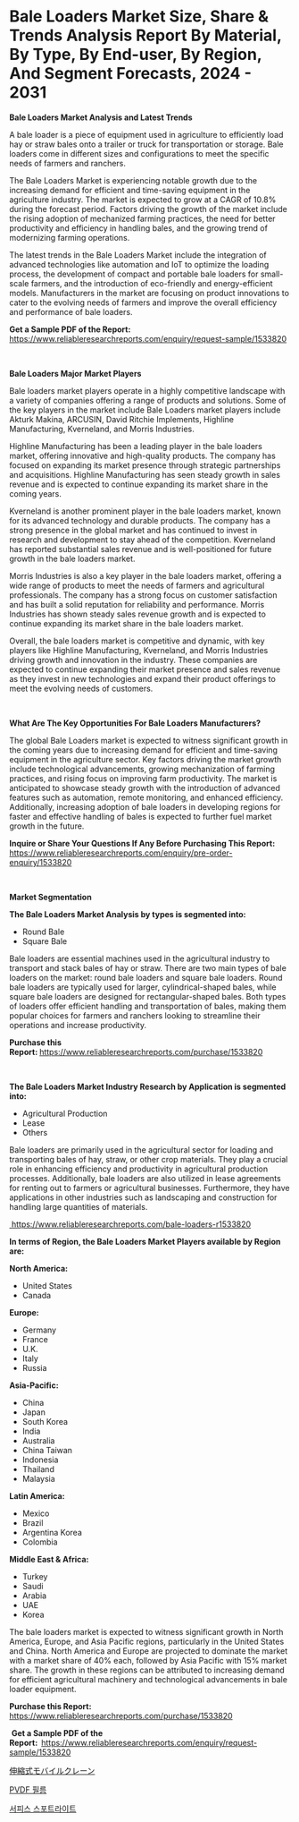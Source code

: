 <p><h1>Bale Loaders Market Size, Share & Trends Analysis Report By Material, By Type, By End-user, By Region, And Segment Forecasts, 2024 - 2031</h1></p><p><strong>Bale Loaders Market Analysis and Latest Trends</strong></p>
<p><p>A bale loader is a piece of equipment used in agriculture to efficiently load hay or straw bales onto a trailer or truck for transportation or storage. Bale loaders come in different sizes and configurations to meet the specific needs of farmers and ranchers.</p><p>The Bale Loaders Market is experiencing notable growth due to the increasing demand for efficient and time-saving equipment in the agriculture industry. The market is expected to grow at a CAGR of 10.8% during the forecast period. Factors driving the growth of the market include the rising adoption of mechanized farming practices, the need for better productivity and efficiency in handling bales, and the growing trend of modernizing farming operations.</p><p>The latest trends in the Bale Loaders Market include the integration of advanced technologies like automation and IoT to optimize the loading process, the development of compact and portable bale loaders for small-scale farmers, and the introduction of eco-friendly and energy-efficient models. Manufacturers in the market are focusing on product innovations to cater to the evolving needs of farmers and improve the overall efficiency and performance of bale loaders.</p></p>
<p><strong>Get a Sample PDF of the Report:&nbsp;</strong> <a href="https://www.reliableresearchreports.com/enquiry/request-sample/1533820">https://www.reliableresearchreports.com/enquiry/request-sample/1533820</a></p>
<p>&nbsp;</p>
<p><strong>Bale Loaders Major Market Players</strong></p>
<p><p>Bale loaders market players operate in a highly competitive landscape with a variety of companies offering a range of products and solutions. Some of the key players in the market include Bale Loaders market players include Akturk Makina, ARCUSIN, David Ritchie Implements, Highline Manufacturing, Kverneland, and Morris Industries.</p><p>Highline Manufacturing has been a leading player in the bale loaders market, offering innovative and high-quality products. The company has focused on expanding its market presence through strategic partnerships and acquisitions. Highline Manufacturing has seen steady growth in sales revenue and is expected to continue expanding its market share in the coming years.</p><p>Kverneland is another prominent player in the bale loaders market, known for its advanced technology and durable products. The company has a strong presence in the global market and has continued to invest in research and development to stay ahead of the competition. Kverneland has reported substantial sales revenue and is well-positioned for future growth in the bale loaders market.</p><p>Morris Industries is also a key player in the bale loaders market, offering a wide range of products to meet the needs of farmers and agricultural professionals. The company has a strong focus on customer satisfaction and has built a solid reputation for reliability and performance. Morris Industries has shown steady sales revenue growth and is expected to continue expanding its market share in the bale loaders market.</p><p>Overall, the bale loaders market is competitive and dynamic, with key players like Highline Manufacturing, Kverneland, and Morris Industries driving growth and innovation in the industry. These companies are expected to continue expanding their market presence and sales revenue as they invest in new technologies and expand their product offerings to meet the evolving needs of customers.</p></p>
<p>&nbsp;</p>
<p><strong>What Are The Key Opportunities For Bale Loaders Manufacturers?</strong></p>
<p><p>The global Bale Loaders market is expected to witness significant growth in the coming years due to increasing demand for efficient and time-saving equipment in the agriculture sector. Key factors driving the market growth include technological advancements, growing mechanization of farming practices, and rising focus on improving farm productivity. The market is anticipated to showcase steady growth with the introduction of advanced features such as automation, remote monitoring, and enhanced efficiency. Additionally, increasing adoption of bale loaders in developing regions for faster and effective handling of bales is expected to further fuel market growth in the future.</p></p>
<p><strong>Inquire or Share Your Questions If Any Before Purchasing This Report:</strong> <a href="https://www.reliableresearchreports.com/enquiry/pre-order-enquiry/1533820">https://www.reliableresearchreports.com/enquiry/pre-order-enquiry/1533820</a></p>
<p>&nbsp;</p>
<p><strong>Market Segmentation</strong></p>
<p><strong>The Bale Loaders Market Analysis by types is segmented into:</strong></p>
<p><ul><li>Round Bale</li><li>Square Bale</li></ul></p>
<p><p>Bale loaders are essential machines used in the agricultural industry to transport and stack bales of hay or straw. There are two main types of bale loaders on the market: round bale loaders and square bale loaders. Round bale loaders are typically used for larger, cylindrical-shaped bales, while square bale loaders are designed for rectangular-shaped bales. Both types of loaders offer efficient handling and transportation of bales, making them popular choices for farmers and ranchers looking to streamline their operations and increase productivity.</p></p>
<p><strong>Purchase this Report:&nbsp;</strong><a href="https://www.reliableresearchreports.com/purchase/1533820">https://www.reliableresearchreports.com/purchase/1533820</a></p>
<p>&nbsp;</p>
<p><strong>The Bale Loaders Market Industry Research by Application is segmented into:</strong></p>
<p><ul><li>Agricultural Production</li><li>Lease</li><li>Others</li></ul></p>
<p><p>Bale loaders are primarily used in the agricultural sector for loading and transporting bales of hay, straw, or other crop materials. They play a crucial role in enhancing efficiency and productivity in agricultural production processes. Additionally, bale loaders are also utilized in lease agreements for renting out to farmers or agricultural businesses. Furthermore, they have applications in other industries such as landscaping and construction for handling large quantities of materials.</p></p>
<p><a href="https://www.reliableresearchreports.com/bale-loaders-r1533820">&nbsp;https://www.reliableresearchreports.com/bale-loaders-r1533820</a></p>
<p><strong>In terms of Region, the Bale Loaders Market Players available by Region are:</strong></p>
<p>
    <p> <strong> North America: </strong>
        <ul>
            <li>United States</li>
            <li>Canada</li>
        </ul>
        </p> 
    <p> <strong> Europe: </strong>
        <ul>
            <li>Germany</li>
            <li>France</li>
            <li>U.K.</li>
            <li>Italy</li>
            <li>Russia</li>
        </ul>
        </p> 
    <p> <strong> Asia-Pacific: </strong>
        <ul>
            <li>China</li>
            <li>Japan</li>
            <li>South Korea</li>
            <li>India</li>
            <li>Australia</li>
            <li>China Taiwan</li>
            <li>Indonesia</li>
            <li>Thailand</li>
            <li>Malaysia</li>
        </ul>
        </p> 
    <p> <strong> Latin America: </strong>
        <ul>
            <li>Mexico</li>
            <li>Brazil</li>
            <li>Argentina Korea</li>
            <li>Colombia</li>
        </ul>
        </p> 
    <p> <strong> Middle East & Africa: </strong>
        <ul>
            <li>Turkey</li>
            <li>Saudi</li>
            <li>Arabia</li>
            <li>UAE</li>
            <li>Korea</li>
        </ul>
    </p>
    </p>
<p><p>The bale loaders market is expected to witness significant growth in North America, Europe, and Asia Pacific regions, particularly in the United States and China. North America and Europe are projected to dominate the market with a market share of 40% each, followed by Asia Pacific with 15% market share. The growth in these regions can be attributed to increasing demand for efficient agricultural machinery and technological advancements in bale loader equipment.</p></p>
<p><strong>Purchase this Report: </strong><a href="https://www.reliableresearchreports.com/purchase/1533820">https://www.reliableresearchreports.com/purchase/1533820</a></p>
<p>&nbsp;<strong>Get a Sample PDF of the Report:&nbsp;&nbsp;</strong><a href="https://www.reliableresearchreports.com/enquiry/request-sample/1533820">https://www.reliableresearchreports.com/enquiry/request-sample/1533820</a></p>
<p><strong></strong></p>
<p><p><a href="https://github.com/mreklxf44233/Market-Research-Report-List-1/blob/main/677538428659.md">伸縮式モバイルクレーン</a></p><p><a href="https://medium.com/@conormarvin1936/pvdf-%ED%95%84%EB%A6%84-%EC%8B%9C%EC%9E%A5-%EC%9C%A0%ED%98%95-%EC%9D%91%EC%9A%A9-%EB%B0%8F-%EC%A7%80%EB%A6%AC%EC%97%90-%EB%8C%80%ED%95%9C-%ED%8F%AC%EA%B4%84%EC%A0%81%EC%9D%B8-%ED%8F%89%EA%B0%80-f78ba4b27bc0">PVDF 필름</a></p><p><a href="https://github.com/oajzkywllm460/Market-Research-Report-List-1/blob/main/472688026221.md">서피스 스포트라이트</a></p></p>